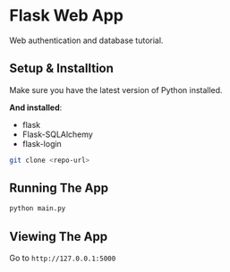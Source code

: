 # Flask Web App
Web authentication and database tutorial.

## Setup & Installtion

Make sure you have the latest version of Python installed.

**And installed**:
+ flask
+ Flask-SQLAlchemy
+ flask-login

```bash
git clone <repo-url>
```

## Running The App

```bash
python main.py
```

## Viewing The App

Go to `http://127.0.0.1:5000`
